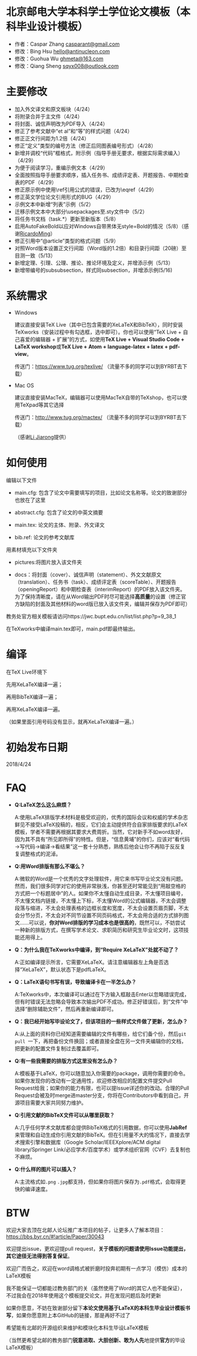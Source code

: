 ﻿# 北京邮电大学本科学士学位论文模板（本科毕业设计模板）
* 作者：Caspar Zhang    <casparant@gmail.com>
* 修改：Bing Hsu        <hello@antinucleon.com>
* 修改：Guohua Wu       <ghmeta@163.com>
* 修改：Qiang Sheng     <sqyx008@outlook.com>

# 主要修改
- 加入外文译文和原文板块（4/24）
- 将附录合并于主文件（4/24）
- 将封面、诚信声明改为PDF导入（4/24）
- 修正了参考文献中“et al”和“等”的样式问题（4/24）
- 修正正文行间距为1.2倍（4/24）
- 修正“定义”类型的编号方法（修正后同图表编号形式）（4/28）
- 新增并调校“代码”框格式，附示例（指导手册无要求，根据实际需求编入）（4/29）
- 为便于阅读学习，重编示例文本（4/29）
- 全面按照指导手册要求顺序，插入任务书、成绩评定表、开题报告、中期检查表的PDF（4/29）
- 修正原示例中使用\ref引用公式的错误，已改为\eqref（4/29）
- 修正英文学位论文引用形式的BUG（4/29）
- 示例文本中新增“列表”示例（5/2）
- 迁移示例文本中大部分\usepackages至.sty文件中（5/2）
- 将任务书文档（task.*）更新至新版本（5/8）
- 启用AutoFakeBold以应对Windows自带黑体无style=Bold的情况（5/8）（感谢<a href="https://github.com/RicardoMing">RicardoMing</a>）
- 修正引用中“@article”类型的格式问题（5/9）
- 对照Word版本设置正文行间距（Word版的1.2倍）和目录行间距（20磅）至目测一致（5/13）
- 新增定理、引理、公理、推论、推论环境及定义，并增添示例（5/13）
- 新增带编号的subsubsection，样式同subsection，并增添示例(5/16)

# 系统需求
- Windows

    建议直接安装TeX Live（其中已包含需要的XeLaTeX和BibTeX），同时安装TeXworks（安装过程中有勾选框，选中即可）。你也可以使用“TeX Live + 自己喜爱的编辑器 + 扩展”的方式，如使用**TeX Live + Visual Studio Code + LaTeX workshop**或**TeX Live + Atom + language-latex + latex + pdf-view**。
    
    传送门：https://www.tug.org/texlive/    （流量不多的同学可以到BYRBT去下载）

- Mac OS 

    建议直接安装MacTeX，编辑器可以使用MacTeX自带的TeXshop，也可以使用TeXpad等其它选择

    传送门：http://www.tug.org/mactex/    （流量不多的同学可以到BYRBT去下载）

    （感谢<a href="https://github.com/MrAdonis">Li Jiarong</a>提供）

# 如何使用
编辑以下文件

- main.cfg: 包含了论文中需要填写的项目，比如论文名称等。论文的致谢部分也放在了这里

- abstract.cfg: 包含了论文的中英文摘要

- main.tex: 论文的主体、附录、外文译文

- bib.ref: 论文的参考文献库

用素材填充以下文件夹

- pictures:将图片放入该文件夹

- docs：将封面（cover）、诚信声明（statement）、外文文献原文（translation）、任务书（task）、成绩评定表（scoreTable）、开题报告（openingReport）和中期检查表（interimReport）的PDF放入该文件夹。为了保持清晰度，请在从Word输出PDF时尽可能选择**高质量**的设置（修正官方缺陷的封面及其他材料的word版已放入该文件夹，编辑并保存为PDF即可）

教务处官方相关模板请访问https://jwc.bupt.edu.cn/list/list.php?p=9_38_1

在TeXworks中编译main.tex即可，main.pdf即最终输出。

# 编译

在TeX Live环境下

先用XeLaTeX编译一遍；

再用BibTeX编译一遍；

再用XeLaTeX编译一遍。

（如果里面引用号码没有显示，就再XeLaTeX编译一遍。）

# 初始发布日期
2018/4/24

# FAQ

- **Q:LaTeX怎么这么麻烦？**

    A:使用LaTeX排版学术材料是极受欢迎的，优秀的国际会议和权威的学术杂志鲜见不接受LaTeX投稿的，相反，它们会主动提供符合自家排版要求的LaTeX模板，学者不需要再根据其要求大费周折。当然，它对新手不如word友好，因为其不具有“所见即所得”的特性。但是，“信息黄埔”的你们，应该对“看代码→写代码→编译→看结果”这一套十分熟悉，熟练后他会让你不再陷于反反复复调整格式的泥淖。

- **Q:用Word排版有那么不堪么？**

    A:微软的Word是一个优秀的文字处理软件，用它来书写毕业论文没有问题。然而，我们很多同学对它的使用非常肤浅，你甚至还时常能见到“用敲空格的方式把一个标题居中”的人。如果你不太懂自动生成目录，不太懂项目编号，不太懂文档内链接，不太懂上下标，不太懂Word的公式编辑器，不太会调整段落与缩进，不太会处理表格的边框长度和宽度，不太会设置页眉页脚，不太会分节分页，不太会对不同节设置不同页码格式，不太会用合适的方式排列图文……可以说，**你对Word排版的学习成本也是很高的**，既然可以，不妨尝试一种新的排版方式，在撰写学术论文、求职简历和研究生毕业论文时，这项技能还用得上。

- **Q：为什么我在TeXworks中编译，到“Require XeLaTeX”处就不动了？**

    A:正如编译提示所言，它需要XeLaTeX。请注意编辑器左上角是否选择“XeLaTeX”，默认状态下是pdfLaTeX。

- **Q：LaTeX语句书写有误，导致编译卡在一半怎么办？**

    A:TeXworks中，本次编译可以通过在下方输入框敲击Enter以忽略错误完成，但有时错误无法忽略会导致本次输出PDF不成功。修正好错误后，到“文件”中选择“删除辅助文件”，然后再重新编译即可。
    
- **Q：我已经开始写毕设论文了，但该项目的一些样式文件做了更新，怎么办？**

    A:从上面的资料你已经知道需要编辑的文件有哪些，给它们备个份，然后```git pull ```一下，再把备份文件换回；或者直接全盘在另一文件夹编辑你的文档，把更新的配置文件复制过去覆盖即可。
    
- **Q:有一些我需要的排版方式这里没有怎么办？**
    
    A:模板基于LaTeX，你可以随意加入你需要的package，调用你需要的命令。如果你发现你的改动有一定通用性，欢迎修改相应的配置文件提交Pull Request给我；如果你的能力有限，也可以提Issue详述你的改动。合理的Pull Request会被及时merge进master分支，你将在Contributors中看到自己，开源项目需要大家共同努力维护。
 
- **Q:引用文献的BibTeX文件可以从哪里获取？**

    A:几乎任何学术文献库都会提供BibTeX格式的引用数据，你可以使用**JabRef**来管理和自动生成你引用文献的BibTeX。但在引用量不大的情况下，直接去学术搜索引擎和数据库（Google Scholar/IEEEXplore/ACM digital library/Springer Link/必应学术/百度学术）或学术组织官网（CVF）去复制也不麻烦。

- **Q:什么样的图片可以插入？**

    A:主流格式如```.png``` ```.jpg```都支持，但如果你将图片保存为```.pdf```格式，会取得更快的编译速度。

# BTW
欢迎大家去顶在北邮人论坛推广本项目的帖子，让更多人了解本项目：https://bbs.byr.cn/#!article/Paper/30043

欢迎提出issue，更欢迎提pull request，**关于模板的问题请使用Issue功能提出，其它途径无法得到答复保证**。

欢迎广而告之，欢迎在word调格式被折磨时投奔初期有一点学习（模仿）成本的LaTeX模板

我不能保证一切都能过教务部门的关（虽然使用了Word的其它人也不能保证），不过我会在2018年使用这个模板提交论文，并在发现问题后及时更新

如果你愿意，不妨在致谢部分留下**本论文使用基于LaTeX的本科生毕业设计模板书写**，如果你愿意附上本GitHub的链接，那是再好不过了

希望能有北邮的开源组织来维护和模块化本科生毕设LaTeX模板

（当然更希望北邮的教务部门**锐意进取、大胆创新、敢为人先**地提供**官方**的毕设LaTeX模板）
